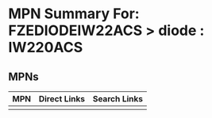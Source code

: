 



# MPN Summary For: FZEDIODEIW22ACS > diode : IW220ACS

## MPNs
  

|MPN|Direct Links|Search Links|
| :--- | :--- | :--- |
||||
